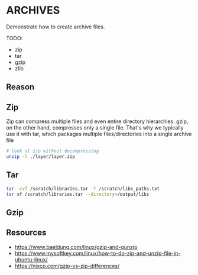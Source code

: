 # ARCHIVES

Demonstrate how to create archive files.  

TODO:

* zip
* tar
* gzip
* zlib

## Reason




## Zip

Zip can compress multiple files and even entire directory hierarchies. gzip, on the other hand, compresses only a single file. That's why we typically use it with tar, which packages multiple files/directories into a single archive file

```sh
# look at zip without decompressing
unzip -l ./layer/layer.zip      
```

## Tar

```sh
tar -cvf /scratch/libraries.tar -T /scratch/libs_paths.txt
tar xf /scratch/libraries.tar --directory=/output/libs
```

## Gzip


## Resources

* https://www.baeldung.com/linux/gzip-and-gunzip
* https://www.mysoftkey.com/linux/how-to-do-zip-and-unzip-file-in-ubuntu-linux/
* https://nixcp.com/gzip-vs-zip-differences/
